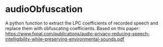 # audioObfuscation
A python function to extract the LPC coefficients of recorded speech and replace them with obfuscating coefficients. Based on this paper: https://www.fxpal.com/publications/audio-privacy-reducing-speech-intelligibility-while-preserving-environmental-sounds.pdf
